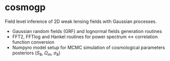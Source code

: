 # cosmogp


Field level inference of 2D weak lensing fields with Gaussian processes.
- Gaussian random fields (GRF) and lognormal fields generation routines 
- FFT2, FFTlog and Hankel routines for power spectrum <-> correlation function conversion
- Numpyro model setup for MCMC simulation of cosmological parameters posteriors ($S_8$, $\Omega_m$, $\sigma_8$)
